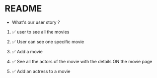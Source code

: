 # README

- What's our user story ?

1. ✅ user to see all the movies
2. ✅ User can see one specific movie
3. ✅ Add a movie

4. ✅ See all the actors of the movie with the details ON the movie page
5. ✅ Add an actress to a movie
